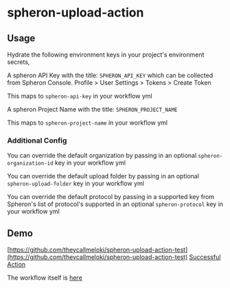 # spheron-upload-action

## Usage
Hydrate the following environment keys in your project's environment secrets, 

A spheron API Key with the title: 
`SPHERON_API_KEY` which can be collected from Spheron Console. Profile > User Settings > Tokens > Create Token

This maps to `spheron-api-key` in your workflow yml

A spheron Project Name with the title: 
`SPHERON_PROJECT_NAME` 

This maps to `spheron-project-name` in your workflow yml

### Additional Config

You can override the default organization by passing in an optional `spheron-organization-id` key in your workflow yml

You can override the default upload folder by passing in an optional `spheron-upload-folder` key in your workflow yml

You can override the default protocol by passing in a supported key from Spheron's list of protocol's supported in an optional `spheron-protocol` key in your workflow yml

## Demo

[https://github.com/theycallmeloki/spheron-upload-action-test](https://github.com/theycallmeloki/spheron-upload-action-test)
[Successful Action](https://github.com/theycallmeloki/spheron-upload-action-test/actions/runs/3430231106/jobs/5716926735)

The workflow itself is [here](https://github.com/theycallmeloki/spheron-upload-action-test/blob/main/.github/workflows/main.yml)
